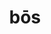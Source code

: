 ---
title: bōs
meaning: ox
ch: [fifteen, ss, ss2]
pos: nounthird
genitive: bovis
abbgender: m./f.
abbgender2: masc./fem.
gender: masculine/feminine
declension: third
six: y
---